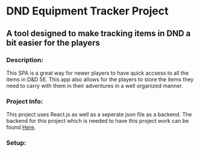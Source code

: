 # DND Equipment Tracker Project

## A tool designed to make tracking items in DND a bit easier for the players

### Description:

This SPA is a great way for newer players to have quick accsess to all the items in D&D 5E. This app
also allows for the players to store the items they need to carry with them in their adventures in a well
organized manner.

### Project Info:

This project uses React.js as well as a seperate json file as a backend. The backend for this project which
is needed to have this project work can be found [Here](https://github.com/Kalunodragon/dnd-equipment-backend).

### Setup:


